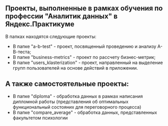 ## Проекты, выполненные в рамках обучения по профессии "Аналитик данных" в Яндекс.Практикуме 

В папках находятся следующие проекты:
- В папке "a-b-test" -  проект, посвященный проведению и анализу А-В-теста;
- В папке "business-metrics" - проект по рассчету бизнес-метрик;
- В папке "users_klasterization" - проект, направленный на выделение групп пользователей на основе действий в приложении.

## А также самостоятельные проекты:
- В папке "diploma" - обработка данных в рамках написания дипломной работы (представления об оптимальных функциональный состояних для переговорного процесса)
- В папке "compare_average" - обработка данных, представленных факультетом психологии
